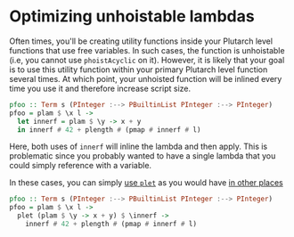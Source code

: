 # Optimizing unhoistable lambdas

Often times, you'll be creating utility functions inside your Plutarch level functions that use free variables. In such cases, the function is unhoistable (i.e, you cannot use `phoistAcyclic` on it). However, it is likely that your goal is to use this utility function within your primary Plutarch level function several times. At which point, your unhoisted function will be inlined every time you use it and therefore increase script size.

```hs
pfoo :: Term s (PInteger :--> PBuiltinList PInteger :--> PInteger)
pfoo = plam $ \x l ->
  let innerf = plam $ \y -> x + y
  in innerf # 42 + plength # (pmap # innerf # l)
```

Here, both uses of `innerf` will inline the lambda and then apply. This is problematic since you probably wanted to have a single lambda that you could simply reference with a variable.

In these cases, you can simply [use `plet`](./Don't%20duplicate%20work.md) as you would have [in other places](../Usage/Avoid%20work%20duplication%20using%20plet.md)

```hs
pfoo :: Term s (PInteger :--> PBuiltinList PInteger :--> PInteger)
pfoo = plam $ \x l ->
  plet (plam $ \y -> x + y) $ \innerf ->
    innerf # 42 + plength # (pmap # innerf # l)
```
